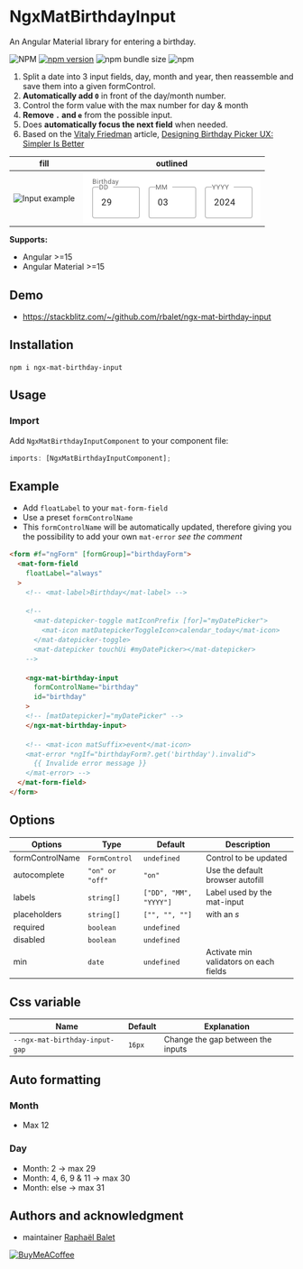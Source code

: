 # NgxMatBirthdayInput
An Angular Material library for entering a birthday. 

![NPM](https://img.shields.io/npm/l/ngx-href)
[![npm version](https://img.shields.io/npm/v/ngx-mat-birthday-input.svg)](https://www.npmjs.com/package/ngx-mat-birthday-input)
![npm bundle size](https://img.shields.io/bundlephobia/min/ngx-mat-birthday-input)
![npm](https://img.shields.io/npm/dm/ngx-mat-birthday-input)

1. Split a date into 3 input fields, day, month and year, then reassemble and save them into a given formControl. 
2. **Automatically add `0`** in front of the day/month number.
3. Control the form value with the max number for day & month
4. **Remove `.` and `e`** from the possible input.
5. Does **automatically focus the next field** when needed. 
6. Based on the [Vitaly Friedman](https://www.smashingmagazine.com/author/vitaly-friedman/) article, [Designing Birthday Picker UX: Simpler Is Better](https://www.smashingmagazine.com/2021/05/frustrating-design-patterns-birthday-picker/#designing-a-better-birthday-input)


| fill                                                                                                      | outlined                                                                                                    |
| --------------------------------------------------------------------------------------------------------- | ----------------------------------------------------------------------------------------------------------- |
| ![Input example](https://raw.githubusercontent.com/rbalet/ngx-mat-birthday-input/main/assets/example.png) | ![Input example](https://raw.githubusercontent.com/rbalet/ngx-mat-birthday-input/main/assets/example-2.png) |

**Supports:**
- Angular >=15
- Angular Material >=15

## Demo
- https://stackblitz.com/~/github.com/rbalet/ngx-mat-birthday-input

 ## Installation

 `npm i ngx-mat-birthday-input`

 ## Usage

 ### Import

Add `NgxMatBirthdayInputComponent` to your component file:

```ts
imports: [NgxMatBirthdayInputComponent];
```

## Example
*  Add `floatLabel` to your `mat-form-field`
*  Use a preset `formControlName`
*  This `formControlName` will be automatically updated, therefore giving you the possibility to add your own `mat-error` _see the comment_

```html
<form #f="ngForm" [formGroup]="birthdayForm">
  <mat-form-field
    floatLabel="always"
  >
    <!-- <mat-label>Birthday</mat-label> -->
    
    <!-- 
      <mat-datepicker-toggle matIconPrefix [for]="myDatePicker">
        <mat-icon matDatepickerToggleIcon>calendar_today</mat-icon>
      </mat-datepicker-toggle>
      <mat-datepicker touchUi #myDatePicker></mat-datepicker> 
    -->

    <ngx-mat-birthday-input
      formControlName="birthday"
      id="birthday"
    >
    <!-- [matDatepicker]="myDatePicker" -->
    </ngx-mat-birthday-input>

    <!-- <mat-icon matSuffix>event</mat-icon>
    <mat-error *ngIf="birthdayForm?.get('birthday').invalid">
      {{ Invalide error message }}
    </mat-error> -->
  </mat-form-field>
</form>
```

## Options

| Options         | Type            | Default                | Description                            |
| --------------- | --------------- | ---------------------- | -------------------------------------- |
| formControlName | `FormControl`   | `undefined`            | Control to be updated                  |
| autocomplete    | `"on" or "off"` | `"on"`                 | Use the default browser autofill       |
| labels          | `string[]`      | `["DD", "MM", "YYYY"]` | Label used by the mat-input            |
| placeholders    | `string[]`      | `["", "", ""]`         | with an *s*                            |
| required        | `boolean`       | `undefined`            |                                        |
| disabled        | `boolean`       | `undefined`            |                                        |
| min             | `date`          | `undefined`            | Activate min validators on each fields |

## Css variable
| Name                           | Default | Explanation                       |
| ------------------------------ | ------- | --------------------------------- |
| `--ngx-mat-birthday-input-gap` | `16px`  | Change the gap between the inputs |

## Auto formatting
### Month
- Max 12

### Day
- Month: 2 -> max 29
- Month: 4, 6, 9 & 11 -> max 30
- Month: else -> max 31 

## Authors and acknowledgment
* maintainer [Raphaël Balet](https://github.com/rbalet)

[![BuyMeACoffee](https://www.buymeacoffee.com/assets/img/custom_images/purple_img.png)](https://www.buymeacoffee.com/widness)
